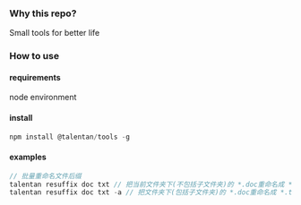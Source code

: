 <!-- @format -->

### Why this repo?

Small tools for better life

### How to use

#### requirements

node environment

#### install

```javascript
npm install @talentan/tools -g
```

#### examples

```javascript
// 批量重命名文件后缀
talentan resuffix doc txt // 把当前文件夹下(不包括子文件夹)的 *.doc重命名成 *.txt
talentan resuffix doc txt -a // 把文件夹下(包括子文件夹)的 *.doc重命名成 *.txt

```
